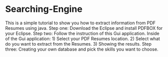 # Searching-Engine
This is a simple tutorial to show you how to extract information from PDF Resumes using java.
Step one: Download the Eclipse and install PDFBOX for your Eclipse.
Step two: Follow the instruction of this Gui application.
		Inside of the Gui application: 1) Select your PDF Resumes location.
																	 2) Select what do you want to extract from the Resumes.
																	 3) Showing the results.
Step three: Creating your own database and pick the skills you want to choose.

